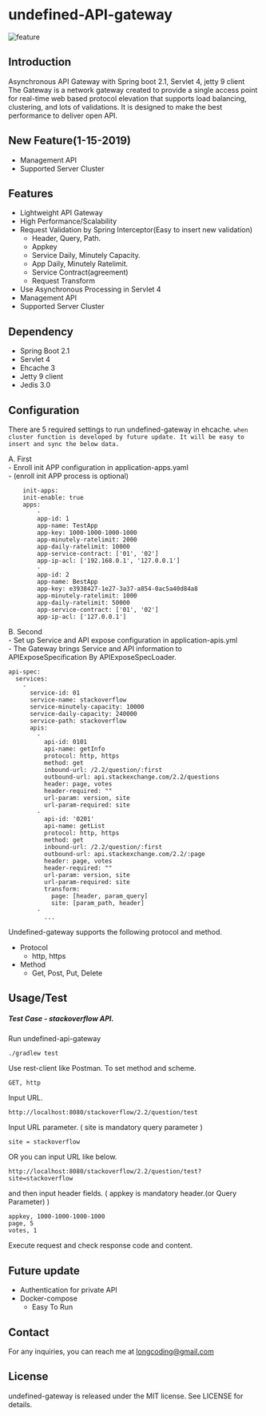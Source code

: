 # undefined-API-gateway

![feature](https://user-images.githubusercontent.com/38850896/50330803-f13e9600-053f-11e9-9b2b-cd2f1d5de76d.png)


## Introduction
Asynchronous API Gateway with Spring boot 2.1, Servlet 4, jetty 9 client <br />
The Gateway is a network gateway created to provide a single access point for real-time web based protocol elevation that supports load balancing, clustering, and lots of validations. It is designed to make the best performance to deliver open API.

## New Feature(1-15-2019)
* Management API
* Supported Server Cluster

## Features
* Lightweight API Gateway
* High Performance/Scalability
* Request Validation by Spring Interceptor(Easy to insert new validation)
    - Header, Query, Path.
    - Appkey
    - Service Daily, Minutely Capacity.
    - App Daily, Minutely Ratelimit.
    - Service Contract(agreement)
    - Request Transform
* Use Asynchronous Processing in Servlet 4
* Management API
* Supported Server Cluster

## Dependency
* Spring Boot 2.1
* Servlet 4
* Ehcache 3
* Jetty 9 client
* Jedis 3.0

## Configuration
There are 5 required settings to run undefined-gateway in ehcache. `when cluster function is developed by future update. It will be easy to insert and sync the below data.`

A. First
 <br />
    - Enroll init APP configuration in application-apps.yaml <br />
    - (enroll init APP process is optional)

        init-apps:
        init-enable: true
        apps:
            -
            app-id: 1
            app-name: TestApp
            app-key: 1000-1000-1000-1000
            app-minutely-ratelimit: 2000
            app-daily-ratelimit: 10000
            app-service-contract: ['01', '02']
            app-ip-acl: ['192.168.0.1', '127.0.0.1']
            -
            app-id: 2
            app-name: BestApp
            app-key: e3938427-1e27-3a37-a854-0ac5a40d84a8
            app-minutely-ratelimit: 1000
            app-daily-ratelimit: 50000
            app-service-contract: ['01', '02']
            app-ip-acl: ['127.0.0.1']

B. Second
 <br />
    - Set up Service and API expose configuration in application-apis.yml <br />
    - The Gateway brings Service and API information to APIExposeSpecification By APIExposeSpecLoader.

    api-spec:
      services:
        -
          service-id: 01
          service-name: stackoverflow
          service-minutely-capacity: 10000
          service-daily-capacity: 240000
          service-path: stackoverflow
          apis:
            -
              api-id: 0101
              api-name: getInfo
              protocol: http, https
              method: get
              inbound-url: /2.2/question/:first
              outbound-url: api.stackexchange.com/2.2/questions
              header: page, votes
              header-required: ""
              url-param: version, site
              url-param-required: site
            -
              api-id: '0201'
              api-name: getList
              protocol: http, https
              method: get
              inbound-url: /2.2/question/:first
              outbound-url: api.stackexchange.com/2.2/:page
              header: page, votes
              header-required: ""
              url-param: version, site
              url-param-required: site
              transform:
                page: [header, param_query]
                site: [param_path, header]
            -
              ...
                          


Undefined-gateway supports the following protocol and method.

* Protocol
    - http, https
* Method
    - Get, Post, Put, Delete


## Usage/Test

##### Test Case - stackoverflow API.

Run undefined-api-gateway

    ./gradlew test

Use rest-client like Postman. To set method and scheme.

    GET, http 

Input URL.

    http://localhost:8080/stackoverflow/2.2/question/test

Input URL parameter. ( site is mandatory query parameter )

    site = stackoverflow

OR you can input URL like below.

    http://localhost:8080/stackoverflow/2.2/question/test?site=stackoverflow

and then input header fields. ( appkey is mandatory header.(or Query Parameter) )

    appkey, 1000-1000-1000-1000
    page, 5
    votes, 1

Execute request and check response code and content.

## Future update
* Authentication for private API
* Docker-compose
    - Easy To Run

## Contact
For any inquiries, you can reach me at longcoding@gmail.com 

## License
undefined-gateway is released under the MIT license. See LICENSE for details.
